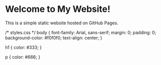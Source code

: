 <!DOCTYPE html>
<html lang="en">
<head>
    <meta charset="UTF-8">
    <meta name="viewport" content="width=device-width, initial-scale=1.0">
    <title>My First Website</title>
</head>
<body>
    <h1>Welcome to My Website!</h1>
    <p>This is a simple static website hosted on GitHub Pages.</p>
</body>
</html>/* styles.css */
body {
    font-family: Arial, sans-serif;
    margin: 0;
    padding: 0;
    background-color: #f0f0f0;
    text-align: center;
}

h1 {
    color: #333;
}

p {
    color: #666;
}
